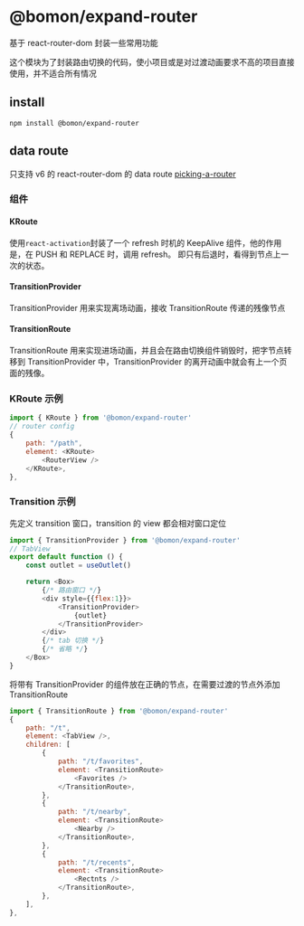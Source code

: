# @bomon/expand-router

基于 react-router-dom 封装一些常用功能

这个模块为了封装路由切换的代码，使小项目或是对过渡动画要求不高的项目直接使用，并不适合所有情况

## install

```npm install @bomon/expand-router```

## data route

只支持 v6 的 react-router-dom 的 data route [picking-a-router](https://reactrouter.com/en/main/routers/picking-a-router)  

### 组件

#### KRoute

使用```react-activation```封装了一个 refresh 时机的 KeepAlive 组件，他的作用是，在 PUSH 和 REPLACE 时，调用 refresh。
即只有后退时，看得到节点上一次的状态。

#### TransitionProvider

TransitionProvider 用来实现离场动画，接收 TransitionRoute 传递的残像节点

#### TransitionRoute

TransitionRoute 用来实现进场动画，并且会在路由切换组件销毁时，把字节点转移到 TransitionProvider 中，TransitionProvider 的离开动画中就会有上一个页面的残像。

### KRoute 示例

```javascript
import { KRoute } from '@bomon/expand-router'
// router config
{
    path: "/path",
    element: <KRoute>
        <RouterView />
    </KRoute>,
},
```

### Transition 示例

先定义 transition 窗口，transition 的 view 都会相对窗口定位

```javascript
import { TransitionProvider } from '@bomon/expand-router'
// TabView
export default function () {
    const outlet = useOutlet()

    return <Box>
        {/* 路由窗口 */}
        <div style={{flex:1}}>
            <TransitionProvider>
                {outlet}
            </TransitionProvider>
        </div>
        {/* tab 切换 */}
        {/* 省略 */}
    </Box>
}
```

将带有 TransitionProvider 的组件放在正确的节点，在需要过渡的节点外添加 TransitionRoute

```js
import { TransitionRoute } from '@bomon/expand-router'
{
    path: "/t",
    element: <TabView />,
    children: [
        {
            path: "/t/favorites",
            element: <TransitionRoute>
                <Favorites />
            </TransitionRoute>,
        },
        {
            path: "/t/nearby",
            element: <TransitionRoute>
                <Nearby />
            </TransitionRoute>,
        },
        {
            path: "/t/recents",
            element: <TransitionRoute>
                <Rectnts />
            </TransitionRoute>,
        },
    ],
},
```